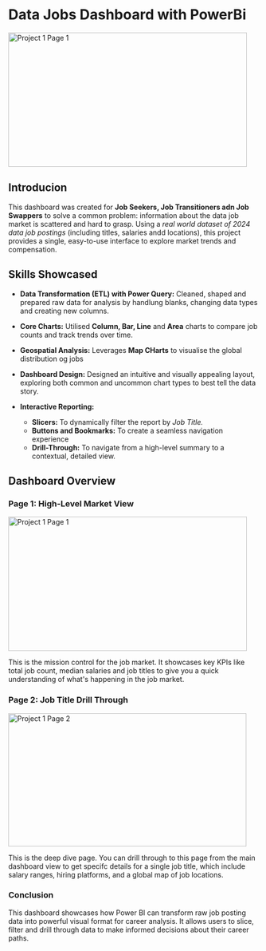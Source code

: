 # Data Jobs Dashboard with PowerBi

<img width="479" height="269" alt="Project 1 Page 1" src="https://github.com/user-attachments/assets/6a74409d-d39f-4ba8-9624-7048d08993a1" />


## Introducion

This dashboard was created for **Job Seekers, Job Transitioners adn Job Swappers** to solve a common problem: information about the data job market is scattered and hard to grasp. Using a *real world dataset of 2024 data job postings* (including titles, salaries andd locations), this project provides a single, easy-to-use interface to explore market trends and compensation.

## Skills Showcased

- **Data Transformation (ETL) with Power Query:**
Cleaned, shaped and prepared raw data for analysis by handlung blanks, changing data types and creating new columns.

- **Core Charts:**
Utilised **Column, Bar, Line** and **Area** charts to compare job counts and track trends over time.

- **Geospatial Analysis:**
Leverages **Map CHarts** to visualise the global distribution og jobs

- **Dashboard Design:**
Designed an intuitive and visually appealing layout, exploring both common and uncommon chart types to best tell the data story. 

- **Interactive Reporting:**
    - **Slicers:** To dynamically filter the report by *Job Title.*
    - **Buttons and Bookmarks:** To create a seamless navigation experience
    - **Drill-Through:** To navigate from a high-level summary to a contextual, detailed view.

## Dashboard Overview

### Page 1: High-Level Market View

<img width="479" height="269" alt="Project 1 Page 1" src="https://github.com/user-attachments/assets/a7ba67f6-5208-4532-8997-e3be796bbdcd" />

This is the mission control for the job market. It showcases key KPIs like total job count, median salaries and job titles to give you a quick understanding of what's happening in the job market.

### Page 2: Job Title Drill Through

<img width="478" height="267" alt="Project 1 Page 2" src="https://github.com/user-attachments/assets/e77284e7-2c97-4dd5-9378-107512ab468f" />

This is the deep dive page. You can drill through to this page from the main dashboard view to get specifc details for a single job title, which include salary ranges, hiring platforms, and a global map of job locations.

### Conclusion

This dashboard showcases how Power BI can transform raw job posting data into powerful visual format for career analysis. It allows users to slice, filter and drill through data to make informed decisions about their career paths.
